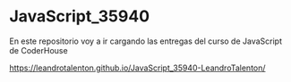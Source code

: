 # JavaScript_35940
En este repositorio voy a ir cargando las entregas del curso de JavaScript de CoderHouse

https://leandrotalenton.github.io/JavaScript_35940-LeandroTalenton/
